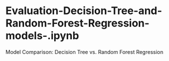 # Evaluation-Decision-Tree-and-Random-Forest-Regression-models-.ipynb
Model Comparison: Decision Tree vs. Random Forest Regression
